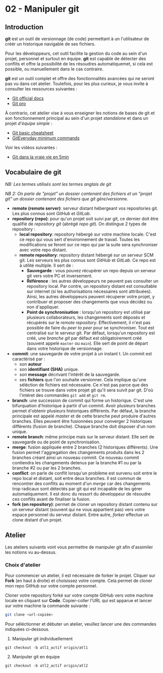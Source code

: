 # 02 - Manipuler git

## Introduction

**git** est un outil de versionnage (de code) permettant à un l'utilisateur de créér un historique navigable de ses fichiers.

Pour les développeurs, cet outil facilite la gestion du code au sein d'un projet, personnel et surtout en équipe. **git** est capable de détecter des conflits et offre la possibilité de les résoudres automatiquemet, si cela est possible, ou manuellement dans le cas contraire.

**git** est un outil complet et offre des fonctionnalités avancées qui ne seront pas vu dans cet atelier. Toutefois, pour les plus curieux, je vous invite à consulter les ressources suivantes :
- [Git official docs](https://git-scm.com/docs)
- [Git pro](https://git-scm.com/book/en/v2)

À contrario, cet atelier vise à vous enseigner les notions de bases de git et son fonctionnement principal au sein d'un projet *standalone* et dans un projet *d'équipe simple* :
- [Git basic cheatsheet](https://wac-cdn.atlassian.com/dam/jcr:e7e22f25-bba2-4ef1-a197-53f46b6df4a5/SWTM-2088_Atlassian-Git-Cheatsheet.pdf?cdnVersion=357)
- [GitEveryday minimum commands](https://git-scm.com/docs/giteveryday)

Voir les vidéos suivantes :
- [Git dans la vraie vie en 5min](https://www.youtube.com/watch?v=1SXpE08hvGs)

## Vocabulaire de git

*NB: Les termes utilisés sont les termes anglais de git*

*NB 2: On parle de "projet" un dossier contenant des fichiers et un "projet git" un dossier contenant des fichiers que git gère/versionne.*

- **remote (remote server)**:  serveur distant hébergeant vos repositories git. Les plus connus sont *GitHub* et *GitLab*.
- **repository (repo)**: pour qu'un projet soit suivi par git, ce dernier doit être qualifié de *repository git* (abrégé *repo git*). On distingue 2 types de repository :
    - **local repository**: repository hébergé sur votre machine locale. C'est ce repo qui vous sert d'environnement de travail. Toutes les modifications se feront sur ce repo qui par la suite sera synchroniser avec votre repo distant.
    - **remote repository**: repository distant hébergé sur un serveur SCM git. Les serveurs les plus connus sont *GitHub* et *GitLab*. Ce repo est à utilité multiple. Il sert de :
        - **Sauvegarde** : vous pouvez récupérer un repo depuis un serveur git vers votre PC et inversement.
        - **Référence** : les autres développeurs ne peuvent pas consulter un repository local. Par contre, un repository distant est consultable sur internet (si les authorisations nécessaires sont attribuées). Ainsi, les autres développeurs peuvent récuperer votre projet, y contribuer et proposer des changements que vous décidez ou non d'appliquer.
        - **Point de synchronisation** : lorsqu'un repository est utilisé par plusieurs collaborateurs, les changements sont déposés et récupérés sur le *remote repository*. Effectivement, il n'est pas possible de faire du *peer to peer* pour se synchroniser. Tout est centralisé sur le serveur git.
Par défaut, lorsqu'un repository est créé, une *branche git* par défaut est obligatoirement créé (souvent appelé `master` ou `main`). Elle sert de point de départ dans votre historique de versionnage.
- **commit**: une sauvegarde de votre projet à un instant t. Un commit est caractérisé par :
    - son **auteur**
    - son **identifiant (SHA)** unique.
    - son **message** décrivant l'intérêt de la sauvegarde.
    - ses **fichiers** que l'on souhaite versionner. Cela implique qu'une séléction de fichiers est nécessaire. Ce n'est pas parce que des fichiers se trouve dans votre projet git qu'il sera suivit par git. D'où l'intéret des commandes `git add` et `git rm`.
- **branch**: une succession de commit qui forme un historique. C'est une bifurquation d'historique à partir d'un commit. Avoir plusieurs branches permet d'obtenir plusieurs historiques différents. Par défaut, la branche principale est appelé *master* et de cette branche peut produire d'autres branches. Elles peuvent être fusionnées pour converger 2 historiques différents (fusion de branche). Chaque branche doit disposer d'un nom unique. 
- **remote branch**: même principe mais sur le serveur distant. Elle sert de sauvegarde ou de point de synchronisation.
- **merge**: fusion appliquée entre 2 branches (2 historiques différents). Une fusion permet l'aggregation des changements produits dans les 2 branches créant ainsi un nouveau commit. Ce nouveau commit contiendra les changements detenus par la branche #1 ou par la branche #2 ou par les 2 branches.
- **conflict**: on parle de conflit lorsqu'un problème est survenu soit entre le repo local et distant, soit entre deux branches. Il est commun de rencontrer des conflits au moment d'un *merge* car des changements trop radicaux sont détectés par git qui est incapable de les gérer automatiquement. Il est donc du ressort du développeur de résoudre ces conflits avant de finaliser la fusion.
- **fork (on repository)**: permet de cloner un repository distant contenu sur un serveur distant (souvent qui ne vous appartient pas) vers votre espace personnel du serveur distant. Entre autre, *forker* effectue un clone distant d'un projet.

## Atelier

Les ateliers suivants vont vous permettre de manipuler git afin d'assimiler les notions vu au-dessus. 

### Choix d'atelier

Pour commencer un atelier, il est nécessaire de forker le projet. Cliquer sur **Fork** (en haut à droite) et choisissez votre compte. Cela permet de cloner mon repo GitHub sur votre compte personnel.

Cloner votre repository forké sur votre compte GitHub vers votre machine locale en cliquant sur **Code**. Copier-coller l'URL qui est apparue et lancer sur votre machine la commande suivante : 

```bash
git clone <url-copiée>
```

Pour séléctionner et débuter un atelier, veuillez lancer une des commandes indiquées ci-dessous.

1. Manipuler git individuellement

```shell
git checkout -b atl1_actif origin/atl1
```

2. Manipuler git en équipe

```shell
git checkout -b atl2_actif origin/atl2
```
